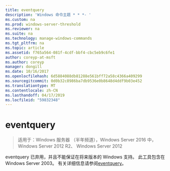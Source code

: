 ```yaml
---
title: eventquery
description: 'Windows 命令主题 * * *- '
ms.custom: na
ms.prod: windows-server-threshold
ms.reviewer: na
ms.suite: na
ms.technology: manage-windows-commands
ms.tgt_pltfrm: na
ms.topic: article
ms.assetid: f765a564-081f-4cdf-bbf4-cbc5eb9c6fe1
author: coreyp-at-msft
ms.author: coreyp
manager: dongill
ms.date: 10/16/2017
ms.openlocfilehash: 6d5884088db81288e561bff72a58c4366a409299
ms.sourcegitcommit: 0d0b32c8986ba7db9536e0b8648d4ddf9b03e452
ms.translationtype: MT
ms.contentlocale: zh-CN
ms.lasthandoff: 04/17/2019
ms.locfileid: "59832348"
---
```

# <a name="eventquery"></a>eventquery

>适用于：Windows 服务器 （半年频道），Windows Server 2016 中，Windows Server 2012 R2、 Windows Server 2012

eventquery 已弃用，并且不能保证在将来版本的 Windows 支持。
此工具包含在 Windows Server 2003。 有关详细信息请参阅[eventquery](https://technet.microsoft.com/library/cc772995(v=ws.10).aspx)。
